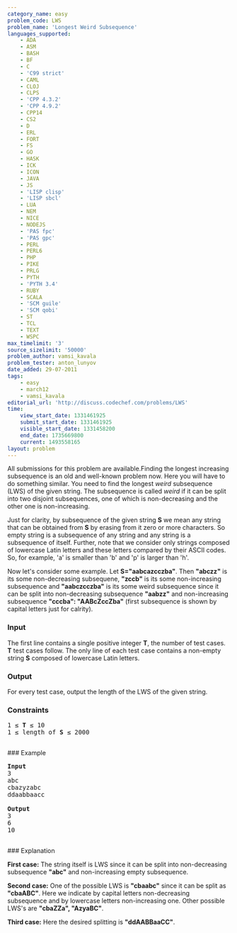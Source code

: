 ```yaml
---
category_name: easy
problem_code: LWS
problem_name: 'Longest Weird Subsequence'
languages_supported:
    - ADA
    - ASM
    - BASH
    - BF
    - C
    - 'C99 strict'
    - CAML
    - CLOJ
    - CLPS
    - 'CPP 4.3.2'
    - 'CPP 4.9.2'
    - CPP14
    - CS2
    - D
    - ERL
    - FORT
    - FS
    - GO
    - HASK
    - ICK
    - ICON
    - JAVA
    - JS
    - 'LISP clisp'
    - 'LISP sbcl'
    - LUA
    - NEM
    - NICE
    - NODEJS
    - 'PAS fpc'
    - 'PAS gpc'
    - PERL
    - PERL6
    - PHP
    - PIKE
    - PRLG
    - PYTH
    - 'PYTH 3.4'
    - RUBY
    - SCALA
    - 'SCM guile'
    - 'SCM qobi'
    - ST
    - TCL
    - TEXT
    - WSPC
max_timelimit: '3'
source_sizelimit: '50000'
problem_author: vamsi_kavala
problem_tester: anton_lunyov
date_added: 29-07-2011
tags:
    - easy
    - march12
    - vamsi_kavala
editorial_url: 'http://discuss.codechef.com/problems/LWS'
time:
    view_start_date: 1331461925
    submit_start_date: 1331461925
    visible_start_date: 1331458200
    end_date: 1735669800
    current: 1493558165
layout: problem
---
```

All submissions for this problem are available.Finding the longest increasing subsequence is an old and well-known problem now. Here you will have to do something similar. You need to find the longest _weird_ subsequence (LWS) of the given string. The subsequence is called _weird_ if it can be split into two disjoint subsequences, one of which is non-decreasing and the other one is non-increasing.

Just for clarity, by subsequence of the given string **S** we mean any string that can be obtained from **S** by erasing from it zero or more characters. So empty string is a subsequence of any string and any string is a subsequence of itself. Further, note that we consider only strings composed of lowercase Latin letters and these letters compared by their ASCII codes. So, for example, 'a' is smaller than 'b' and 'p' is larger than 'h'.

Now let's consider some example. Let **S="aabcazcczba"**. Then **"abczz"** is its some non-decreasing subsequene, **"zccb"** is its some non-increasing subsequence and **"aabczcczba"** is its some weird subsequence since it can be split into non-decreasing subsequence **"aabzz"** and non-increasing subsequence **"cccba": "AABcZccZba"** (first subsequence is shown by capital letters just for calrity).

### Input

The first line contains a single positive integer **T**, the number of test cases. **T** test cases follow. The only line of each test case contains a non-empty string **S** composed of lowercase Latin letters.

### Output

For every test case, output the length of the LWS of the given string.

### Constraints

<pre>
1 ≤ <b>T</b> ≤ 10
1 ≤ length of <b>S</b> ≤ 2000

</pre>### Example

<pre>
<b>Input</b>
3
abc
cbazyzabc
ddaabbaacc

<b>Output</b>
3
6
10

</pre>### Explanation

**First case:** The string itself is LWS since it can be split into non-decreasing subsequence **"abc"** and non-increasing empty subsequence.

**Second case:** One of the possible LWS is **"cbaabc"** since it can be split as **"cbaABC"**. Here we indicate by capital letters non-decreasing subsequence and by lowercase letters non-increasing one. Other possible LWS's are **"cbaZZa", "AzyaBC"**.

**Third case:** Here the desired splitting is **"ddAABBaaCC"**.
